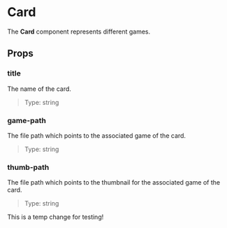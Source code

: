 # Card
The **Card** component represents different games. 

## Props
### title
The name of the card.
> Type: string
### game-path
The file path which points to the associated game of the card.
> Type: string
### thumb-path
The file path which points to the thumbnail for the associated game of the card.
> Type: string

This is a temp change for testing!
